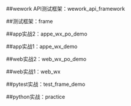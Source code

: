 ##wework API测试框架：wework_api_framework

##测试框架：frame




##app实战2：appe_wx_po_demo

##app实战1：appe_wx_demo




##web实战2：web_wx_po_demo



##web实战1：web_wx



##pytest实战：test_frame_demo


##python实战：practice
